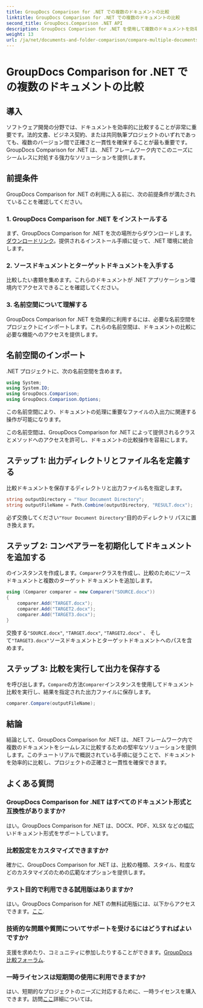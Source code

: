 ```yaml
---
title: GroupDocs Comparison for .NET での複数のドキュメントの比較
linktitle: GroupDocs Comparison for .NET での複数のドキュメントの比較
second_title: GroupDocs.Comparison .NET API
description: GroupDocs Comparison for .NET を使用して複数のドキュメントを効率的に比較する方法を学びます。シームレスな統合については、ステップバイステップのガイドに従ってください。
weight: 13
url: /ja/net/documents-and-folder-comparison/compare-multiple-documents-dotnet/
---
```


# GroupDocs Comparison for .NET での複数のドキュメントの比較

## 導入
ソフトウェア開発の分野では、ドキュメントを効率的に比較することが非常に重要です。法的文書、ビジネス契約、または共同執筆プロジェクトのいずれであっても、複数のバージョン間で正確さと一貫性を確保することが最も重要です。 GroupDocs Comparison for .NET は、.NET フレームワーク内でこのニーズにシームレスに対処する強力なソリューションを提供します。
## 前提条件
GroupDocs Comparison for .NET の利用に入る前に、次の前提条件が満たされていることを確認してください。
### 1. GroupDocs Comparison for .NET をインストールする
まず、GroupDocs Comparison for .NET を次の場所からダウンロードします。[ダウンロードリンク](https://releases.groupdocs.com/comparison/net/)。提供されるインストール手順に従って、.NET 環境に統合します。
### 2. ソースドキュメントとターゲットドキュメントを入手する
比較したい書類を集めます。これらのドキュメントが .NET アプリケーション環境内でアクセスできることを確認してください。
### 3. 名前空間について理解する
GroupDocs Comparison for .NET を効果的に利用するには、必要な名前空間をプロジェクトにインポートします。これらの名前空間は、ドキュメントの比較に必要な機能へのアクセスを提供します。

## 名前空間のインポート
.NET プロジェクトに、次の名前空間を含めます。

```csharp
using System;
using System.IO;
using GroupDocs.Comparison;
using GroupDocs.Comparison.Options;
```
この名前空間により、ドキュメントの処理に重要なファイルの入出力に関連する操作が可能になります。

この名前空間は、GroupDocs Comparison for .NET によって提供されるクラスとメソッドへのアクセスを許可し、ドキュメントの比較操作を容易にします。
## ステップ 1: 出力ディレクトリとファイル名を定義する
比較ドキュメントを保存するディレクトリと出力ファイル名を指定します。
```csharp
string outputDirectory = "Your Document Directory";
string outputFileName = Path.Combine(outputDirectory, "RESULT.docx");
```
必ず交換してください`"Your Document Directory"`目的のディレクトリ パスに置き換えます。
## ステップ 2: コンペアラーを初期化してドキュメントを追加する
のインスタンスを作成します。`Comparer`クラスを作成し、比較のためにソース ドキュメントと複数のターゲット ドキュメントを追加します。
```csharp
using (Comparer comparer = new Comparer("SOURCE.docx"))
{
    comparer.Add("TARGET.docx");
    comparer.Add("TARGET2.docx");
    comparer.Add("TARGET3.docx");
}
```
交換する`"SOURCE.docx"`, `"TARGET.docx"`, `"TARGET2.docx"` 、 そして`"TARGET3.docx"`ソースドキュメントとターゲットドキュメントへのパスを含めます。
## ステップ 3: 比較を実行して出力を保存する
を呼び出します。`Compare`の方法`Comparer`インスタンスを使用してドキュメント比較を実行し、結果を指定された出力ファイルに保存します。
```csharp
comparer.Compare(outputFileName);
```

## 結論
結論として、GroupDocs Comparison for .NET は、.NET フレームワーク内で複数のドキュメントをシームレスに比較するための堅牢なソリューションを提供します。このチュートリアルで概説されている手順に従うことで、ドキュメントを効率的に比較し、プロジェクトの正確さと一貫性を確保できます。
## よくある質問
### GroupDocs Comparison for .NET はすべてのドキュメント形式と互換性がありますか?
はい。GroupDocs Comparison for .NET は、DOCX、PDF、XLSX などの幅広いドキュメント形式をサポートしています。
### 比較設定をカスタマイズできますか?
確かに、GroupDocs Comparison for .NET は、比較の種類、スタイル、粒度などのカスタマイズのための広範なオプションを提供します。
### テスト目的で利用できる試用版はありますか?
はい。GroupDocs Comparison for .NET の無料試用版には、以下からアクセスできます。[ここ](https://releases.groupdocs.com/).
### 技術的な問題や質問についてサポートを受けるにはどうすればよいですか?
支援を求めたり、コミュニティに参加したりすることができます。[GroupDocs 比較フォーラム](https://forum.groupdocs.com/c/comparison/12).
### 一時ライセンスは短期間の使用に利用できますか?
はい、短期的なプロジェクトのニーズに対応するために、一時ライセンスを購入できます。訪問[ここ](https://purchase.groupdocs.com/temporary-license/)詳細については。